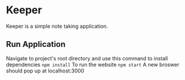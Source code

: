 # Keeper
Keeper is a simple note taking application. 

## Run Application 
Navigate to project's root directory and use this command to install dependencies
``` npm install ```
To run the website
``` npm start ```
A new broswer should pop up at localhost:3000